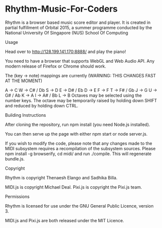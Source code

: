 
# Rhythm-Music-For-Coders
Rhythm is a browser based music score editor and player. It is created in partial fulfillment of Orbital 2015, a summer programme  conducted by the National University Of Singapore (NUS) School Of Computing   


Usage

Head over to http://128.199.141.170:8888/ and play the piano!

You need to have a browser that supports WebGL and Web Audio API. Any modern release of Firefox or Chrome should work.

The (key -> note) mappings are currently (WARNING: THIS CHANGES FAST AT THE MOMENT)

A -> C
W -> C# / Db
S -> D
E -> D# / Eb
D -> E
F -> F
T -> F# / Gb
J -> G
U -> G# / Ab
K -> A
I -> A# / Bb
L -> B
Octaves may be selected using the number keys. The octave may be temporarily raised by holding down SHIFT and reduced by holding down CTRL.

Building Instructions

After cloning the repository, run npm install (you need Node.js installed).

You can then serve up the page with either npm start or node server.js.

If you wish to modify the code, please note that any changes made to the MIDI subsystem requires a recompilation of the subsystem sources. Please npm install -g browserify, cd midi/ and run ./compile. This will regenerate bundle.js.

Copyright

Rhythm is copyright Thenaesh Elango and Sadhika Billa.

MIDI.js is copyright Michael Deal. Pixi.js is copyright the Pixi.js team.

Permissions

Rhythm is licensed for use under the GNU General Public Licence, version 3.

MIDI.js and Pixi.js are both released under the MIT Licence.

